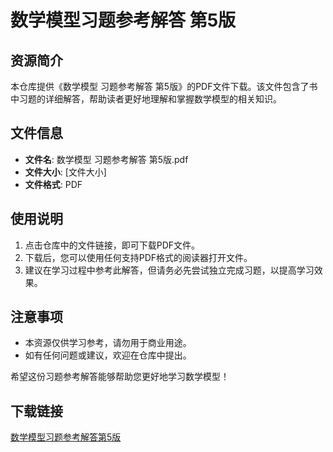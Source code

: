 # 数学模型习题参考解答 第5版

## 资源简介

本仓库提供《数学模型 习题参考解答 第5版》的PDF文件下载。该文件包含了书中习题的详细解答，帮助读者更好地理解和掌握数学模型的相关知识。

## 文件信息

- **文件名**: 数学模型 习题参考解答 第5版.pdf
- **文件大小**: [文件大小]
- **文件格式**: PDF

## 使用说明

1. 点击仓库中的文件链接，即可下载PDF文件。
2. 下载后，您可以使用任何支持PDF格式的阅读器打开文件。
3. 建议在学习过程中参考此解答，但请务必先尝试独立完成习题，以提高学习效果。

## 注意事项

- 本资源仅供学习参考，请勿用于商业用途。
- 如有任何问题或建议，欢迎在仓库中提出。

希望这份习题参考解答能够帮助您更好地学习数学模型！

## 下载链接

[数学模型习题参考解答第5版](https://pan.quark.cn/s/d12b4719d1e0)